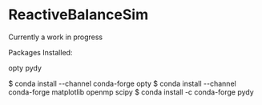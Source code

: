 # ReactiveBalanceSim
Currently a work in progress

Packages Installed:

opty
pydy

$ conda install --channel conda-forge opty
$ conda install --channel conda-forge matplotlib openmp scipy
$ conda install -c conda-forge pydy
